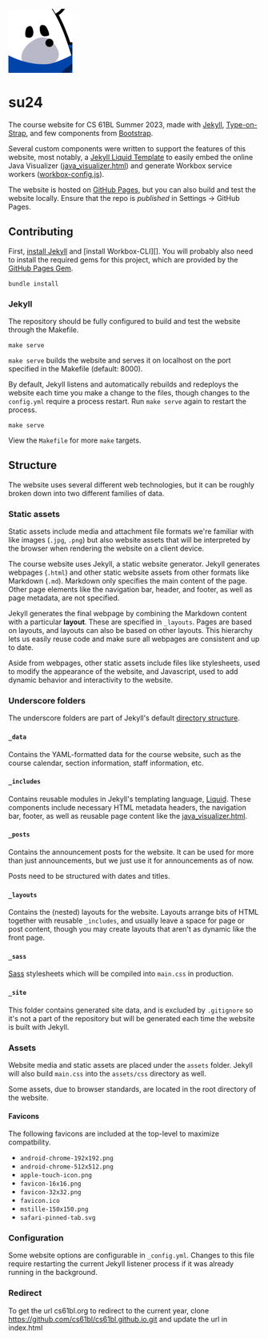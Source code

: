 ![BLear][]

[BLear]: assets/img/blear.png

# su24

The course website for CS 61BL Summer 2023, made with [Jekyll][],
[Type-on-Strap][], and few components from [Bootstrap][].

[Jekyll]: https://jekyllrb.com/
[Type-on-Strap]: https://github.com/Sylhare/Type-on-Strap
[Bootstrap]: https://getbootstrap.com/

Several custom components were written to support the features of this website,
most notably, a [Jekyll Liquid Template][] to easily embed the online Java
Visualizer ([java_visualizer.html][]) and generate Workbox service workers
([workbox-config.js][]).

[Jekyll Liquid Template]: https://jekyllrb.com/docs/templates/
[java_visualizer.html]: _includes/java_visualizer.html
[workbox-config.js]: workbox-config.js

The website is hosted on [GitHub Pages][], but you can also build and test the
website locally. Ensure that the repo is *published* in Settings -> GitHub Pages.

[GitHub Pages]: https://pages.github.com/

## Contributing

First, [install Jekyll][] and [install Workbox-CLI][]. You will probably also
need to install the required gems for this project, which are provided by the
[GitHub Pages Gem][].

```
bundle install
```

[install jekyll]: https://jekyllrb.com/docs/installation/
[GitHub Pages Gem]: https://github.com/github/pages-gem

### Jekyll

The repository should be fully configured to build and test the website through
the Makefile.

    make serve

`make serve` builds the website and serves it on localhost on the port
specified in the Makefile (default: 8000).

By default, Jekyll listens and automatically rebuilds and redeploys the website
each time you make a change to the files, though changes to the `config.yml`
require a process restart. Run `make serve` again to restart the process.

    make serve

View the `Makefile` for more `make` targets.


## Structure

The website uses several different web technologies, but it can be roughly
broken down into two different families of data.

### Static assets

Static assets include media and attachment file formats we're familiar with
like images (`.jpg`, `.png`) but also website assets that will be interpreted
by the browser when rendering the website on a client device.

The course website uses Jekyll, a static website generator. Jekyll generates
webpages (`.html`) and other static website assets from other formats like
Markdown (`.md`).  Markdown only specifies the main content of the page. Other
page elements like the navigation bar, header, and footer, as well as page
metadata, are not specified.

Jekyll generates the final webpage by combining the Markdown content with a
particular **layout**. These are specified in `_layouts`. Pages are based on
layouts, and layouts can also be based on other layouts. This hierarchy lets us
easily reuse code and make sure all webpages are consistent and up to date.

Aside from webpages, other static assets include files like stylesheets, used
to modify the appearance of the website, and Javascript, used to add dynamic
behavior and interactivity to the website.

### Underscore folders

The underscore folders are part of Jekyll's default [directory structure][].

[directory structure]: https://jekyllrb.com/docs/structure/

#### `_data`

Contains the YAML-formatted data for the course website, such as the course
calendar, section information, staff information, etc.

#### `_includes`

Contains reusable modules in Jekyll's templating language, [Liquid][].  These
components include necessary HTML metadata headers, the navigation bar, footer,
as well as reusable page content like the [java_visualizer.html][].

[Liquid]: http://shopify.github.io/liquid/

#### `_posts`

Contains the announcement posts for the website. It can be used for more than
just announcements, but we just use it for announcements as of now.

Posts need to be structured with dates and titles.

#### `_layouts`

Contains the (nested) layouts for the website. Layouts arrange bits of HTML
together with reusable `_includes`, and usually leave a space for page or post
content, though you may create layouts that aren't as dynamic like the front
page.

#### `_sass`

[Sass][] stylesheets which will be compiled into `main.css` in production.

[Sass]: https://sass-lang.com/

#### `_site`

This folder contains generated site data, and is excluded by `.gitignore` so
it's not a part of the repository but will be generated each time the website
is built with Jekyll.

### Assets

Website media and static assets are placed under the `assets` folder. Jekyll
will also build `main.css` into the `assets/css` directory as well.

Some assets, due to browser standards, are located in the root directory of the
website.


#### Favicons

The following favicons are included at the top-level to maximize compatbility.

- `android-chrome-192x192.png`
- `android-chrome-512x512.png`
- `apple-touch-icon.png`
- `favicon-16x16.png`
- `favicon-32x32.png`
- `favicon.ico`
- `mstille-150x150.png`
- `safari-pinned-tab.svg`

### Configuration

Some website options are configurable in `_config.yml`. Changes to this file
require restarting the current Jekyll listener process if it was already
running in the background.

### Redirect

To get the url cs61bl.org to redirect to the current year, clone https://github.com/cs61bl/cs61bl.github.io.git and update the url in index.html
